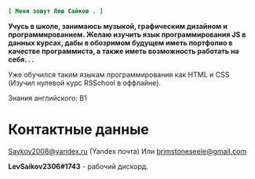 ```INI
[ Меня зовут Лев Сайков . ]
```

**Учусь в школе, занимаюсь музыкой, графическим дизайном и программированием. Желаю изучить язык программирования JS в данных курсах, дабы в обозримом будущем иметь портфолио в качестве программиста, а также иметь возможность работать на себя. . .**

Уже обучился таким языкам программирования как HTML и CSS (Изучил нулевой курс RSSchool в оффлайне).

Знания английского: B1

# Контактные данные
Saykov2008@yandex.ru (Yandex почта)
Или brimstoneseele@gmail.com

**LevSaikov2306#1743** - рабочий дискорд.

